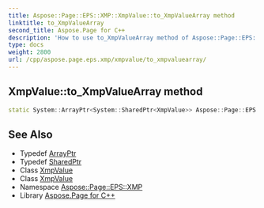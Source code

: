 ```yaml
---
title: Aspose::Page::EPS::XMP::XmpValue::to_XmpValueArray method
linktitle: to_XmpValueArray
second_title: Aspose.Page for C++
description: 'How to use to_XmpValueArray method of Aspose::Page::EPS::XMP::XmpValue class in C++.'
type: docs
weight: 2800
url: /cpp/aspose.page.eps.xmp/xmpvalue/to_xmpvaluearray/
---
```

## XmpValue::to_XmpValueArray method




```cpp
static System::ArrayPtr<System::SharedPtr<XmpValue>> Aspose::Page::EPS::XMP::XmpValue::to_XmpValueArray(System::SharedPtr<XmpValue> value)
```

## See Also

* Typedef [ArrayPtr](../../../system/arrayptr/)
* Typedef [SharedPtr](../../../system/sharedptr/)
* Class [XmpValue](../)
* Class [XmpValue](../)
* Namespace [Aspose::Page::EPS::XMP](../../)
* Library [Aspose.Page for C++](../../../)
